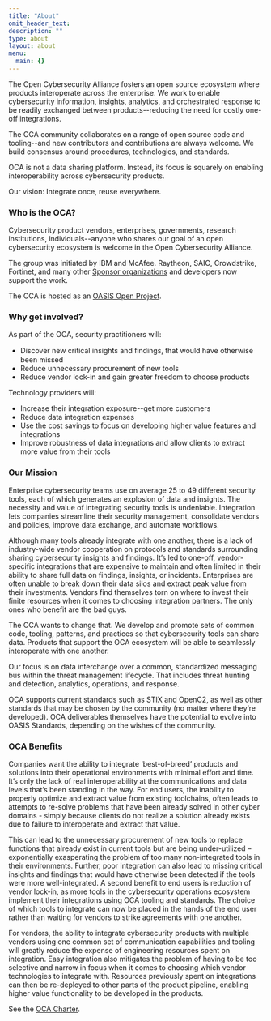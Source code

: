 ```yaml
---
title: "About"
omit_header_text: 
description: ""
type: about
layout: about
menu:
  main: {}
---
```

The Open Cybersecurity Alliance fosters an open source ecosystem where products interoperate across the enterprise. We work to enable cybersecurity information, insights, analytics, and orchestrated response to be readily exchanged between products--reducing the need for costly one-off integrations. 

The OCA community collaborates on a range of open source code and tooling--and new contributors and contributions are always welcome. We build consensus around procedures, technologies, and standards. 

OCA is not a data sharing platform. Instead, its focus is squarely on enabling interoperability across cybersecurity products.

Our vision: Integrate once, reuse everywhere. 


### Who is the OCA?

Cybersecurity product vendors, enterprises, governments, research institutions, individuals--anyone who shares our goal of an open cybersecurity ecosystem is welcome in the Open Cybersecurity Alliance.

The group was initiated by IBM and McAfee. Raytheon, SAIC, Crowdstrike, Fortinet, and many other [Sponsor organizations](https://opencybersecurityalliance.org/sponsors/) and developers now support the work. 

The OCA is hosted as an [OASIS Open Project](https://oasis-open-projects.org/).  


### Why get involved?

As part of the OCA, security practitioners will: 

*   Discover new critical insights and ﬁndings, that would have otherwise been missed 
*   Reduce unnecessary procurement of new tools 
*   Reduce vendor lock-in and gain greater freedom to choose products

Technology providers will:

*   Increase their integration exposure--get more customers
*   Reduce data integration expenses
*   Use the cost savings to focus on developing higher value features and integrations 
*   Improve robustness of data integrations and allow clients to extract more value from their tools


### Our Mission

Enterprise cybersecurity teams use on average 25 to 49 different security tools, each of which generates an explosion of data and insights. The necessity and value of integrating security tools is undeniable. Integration lets companies streamline their security management, consolidate vendors and policies, improve data exchange, and automate workflows. 

Although many tools already integrate with one another, there is a lack of industry-wide vendor cooperation on protocols and standards surrounding sharing cybersecurity insights and findings. It’s led to one-off, vendor-specific integrations that are expensive to maintain and often limited in their ability to share full data on findings, insights, or incidents. Enterprises are often unable to break down their data silos and extract peak value from their investments. Vendors find themselves torn on where to invest their finite resources when it comes to choosing integration partners. The only ones who benefit are the bad guys.

The OCA wants to change that. We develop and promote sets of common code, tooling, patterns, and practices so that cybersecurity tools can share data. Products that support the OCA ecosystem will be able to seamlessly interoperate with one another. 

Our focus is on data interchange over a common, standardized messaging bus within the threat management lifecycle. That includes threat hunting and detection, analytics, operations, and response. 

OCA supports current standards such as STIX and OpenC2, as well as other standards that may be chosen by the community (no matter where they’re developed). OCA deliverables themselves have the potential to evolve into OASIS Standards, depending on the wishes of the community.


### OCA Benefits

Companies want the ability to integrate ‘best-of-breed’ products and solutions into their operational environments with minimal effort and time. It’s only the lack of real interoperability at the communications and data levels that’s been standing in the way. For end users, the inability to properly optimize and extract value from existing toolchains, often leads to attempts to re-solve problems that have been already solved in other cyber domains - simply because clients do not realize a solution already exists due to failure to interoperate and extract that value.

This can lead to the unnecessary procurement of new tools to replace functions that already exist in current tools but are being under-utilized – exponentially exasperating the problem of too many non-integrated tools in their environments. Further, poor integration can also lead to missing critical insights and findings that would have otherwise been detected if the tools were more well-integrated. A second benefit to end users is reduction of vendor lock-in, as more tools in the cybersecurity operations ecosystem implement their integrations using OCA tooling and standards. The choice of which tools to integrate can now be placed in the hands of the end user rather than waiting for vendors to strike agreements with one another.

For vendors, the ability to integrate cybersecurity products with multiple vendors using one common set of communication capabilities and tooling will greatly reduce the expense of engineering resources spent on integration. Easy integration also mitigates the problem of having to be too selective and narrow in focus when it comes to choosing which vendor technologies to integrate with. Resources previously spent on integrations can then be re-deployed to other parts of the product pipeline, enabling higher value functionality to be developed in the products.

See the [OCA Charter]([https://github.com/opencybersecurityalliance/oca-admin/blob/master/CHARTER.md).


